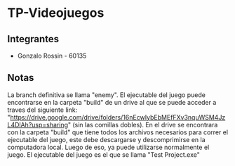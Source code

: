 # TP-Videojuegos

## Integrantes
* Gonzalo Rossin - 60135

## Notas
La branch definitiva se llama "enemy". El ejecutable del juego puede encontrarse en la carpeta "build" de un drive al que se puede acceder a traves del siguiente link: "https://drive.google.com/drive/folders/16nEcwIybEbMEfFXv3nquWSM4JzL4DlAh?usp=sharing" (sin las comillas dobles). En el drive se encontrara con la carpeta "build" que tiene todos los archivos necesarios para correr el ejecutable del juego, este debe descargarse y descomprimirse en la computadora local. Luego de eso, ya puede utilizarse normalmente el juego. El ejecutable del juego es el que se llama "Test Project.exe"

